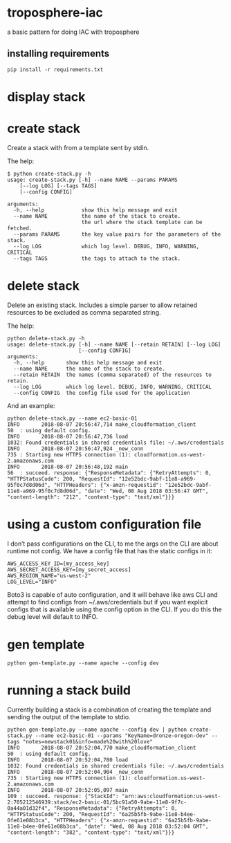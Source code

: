 # troposphere-iac
a basic pattern for doing IAC with troposphere

## installing requirements
`pip install -r requirements.txt`

# display stack


# create stack
Create a stack with from a template sent by stdin.

The help:
```
$ python create-stack.py -h
usage: create-stack.py [-h] --name NAME --params PARAMS
    [--log LOG] [--tags TAGS]
    [--config CONFIG]

arguments:
  -h, --help            show this help message and exit
  --name NAME           the name of the stack to create.
                        the url where the stack template can be fetched.
  --params PARAMS       the key value pairs for the parameters of the stack.
  --log LOG             which log level. DEBUG, INFO, WARNING, CRITICAL
  --tags TAGS           the tags to attach to the stack.
```


# delete stack
Delete an existing stack. Includes a simple parser to allow retained resources to be excluded as comma separated string.

The help:
```
python delete-stack.py -h
usage: delete-stack.py [-h] --name NAME [--retain RETAIN] [--log LOG]
                       [--config CONFIG]
arguments:
  -h, --help       show this help message and exit
  --name NAME      the name of the stack to create.
  --retain RETAIN  the names (comma separated) of the resources to retain.
  --log LOG        which log level. DEBUG, INFO, WARNING, CRITICAL
  --config CONFIG  the config file used for the application
```

And an example:

```
python delete-stack.py --name ec2-basic-01
INFO       2018-08-07 20:56:47,714 make_cloudformation_client           50  : using default config.
INFO       2018-08-07 20:56:47,736 load                                 1032: Found credentials in shared credentials file: ~/.aws/credentials
INFO       2018-08-07 20:56:47,924 _new_conn                            735 : Starting new HTTPS connection (1): cloudformation.us-west-2.amazonaws.com
INFO       2018-08-07 20:56:48,192 main                                 56  : succeed. response: {"ResponseMetadata": {"RetryAttempts": 0, "HTTPStatusCode": 200, "RequestId": "12e52bdc-9abf-11e8-a969-95f0c7d8d06d", "HTTPHeaders": {"x-amzn-requestid": "12e52bdc-9abf-11e8-a969-95f0c7d8d06d", "date": "Wed, 08 Aug 2018 03:56:47 GMT", "content-length": "212", "content-type": "text/xml"}}}
```

# using a custom configuration file
I don’t pass configurations on the CLI, to me the args on the CLI are about runtime not config. We have a config file that has the static configs in it:

```
AWS_ACCESS_KEY_ID=[my_access_key]
AWS_SECRET_ACCESS_KEY=[my_secret_access]
AWS_REGION_NAME="us-west-2"
LOG_LEVEL="INFO"
```

Boto3 is capable of auto configuration, and it will behave like aws CLI and attempt to find configs from ~/.aws/credentials but if you want explicit configs that is available using the config option in the CLI. If you do this the debug level will default to INFO.

# gen template
`python gen-template.py --name apache --config dev`

# running a stack build
Currently building a stack is a combination of creating the template and sending the output of the template to stdio.

```
python gen-template.py --name apache --config dev | python create-stack.py --name ec2-basic-01 --params "KeyName=dronze-oregon-dev" --tags "notes=newstack01&info=made%20with%20love"
INFO       2018-08-07 20:52:04,770 make_cloudformation_client           50  : using default config.
INFO       2018-08-07 20:52:04,780 load                                 1032: Found credentials in shared credentials file: ~/.aws/credentials
INFO       2018-08-07 20:52:04,904 _new_conn                            735 : Starting new HTTPS connection (1): cloudformation.us-west-2.amazonaws.com
INFO       2018-08-07 20:52:05,097 main                                 109 : succeed. response: {"StackId": "arn:aws:cloudformation:us-west-2:705212546939:stack/ec2-basic-01/5bc91a50-9abe-11e8-9f7c-0a44a01d32f4", "ResponseMetadata": {"RetryAttempts": 0, "HTTPStatusCode": 200, "RequestId": "6a25b5fb-9abe-11e8-b4ee-0fe61e08b3ca", "HTTPHeaders": {"x-amzn-requestid": "6a25b5fb-9abe-11e8-b4ee-0fe61e08b3ca", "date": "Wed, 08 Aug 2018 03:52:04 GMT", "content-length": "382", "content-type": "text/xml"}}}
```
